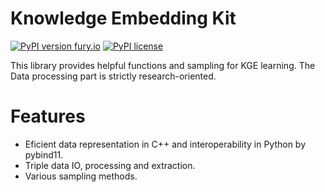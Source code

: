 Knowledge Embedding Kit
===

[![PyPI version fury.io](https://badge.fury.io/py/kgekit.svg)](https://pypi.python.org/project/kgekit/)
[![PyPI license](https://img.shields.io/pypi/l/kgekit.svg)](https://pypi.python.org/project/kgekit/)

This library provides helpful functions and sampling for KGE learning.
The Data processing part is strictly research-oriented.

# Features

- Eficient data representation in C++ and interoperability in Python by pybind11.
- Triple data IO, processing and extraction.
- Various sampling methods.

